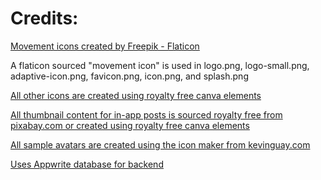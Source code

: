 <h1>Credits:</h1>
<a href="https://www.flaticon.com/free-icons/movement" title="movement icons">Movement icons created by Freepik - Flaticon</a>
<p>A flaticon sourced "movement icon" is used in logo.png, logo-small.png, adaptive-icon.png, favicon.png, icon.png, and splash.png</p>
<p></p>
<a href="https://www.canva.com" title="canva icons">All other icons are created using royalty free canva elements</a>
<p></p>
<a href="https://www.pixabay.com" title="thumbnail icons"> All thumbnail content for in-app posts is sourced royalty free from pixabay.com or created using royalty free canva elements</a>
<p></p>
<a href="https://www.kevinguay.com/icon-maker/" title="sample avatars">All sample avatars are created using the icon maker from kevinguay.com </a>
<p></p>
<a href="https://www.appwrite.com" title="appwrite database">Uses Appwrite database for backend</a>
